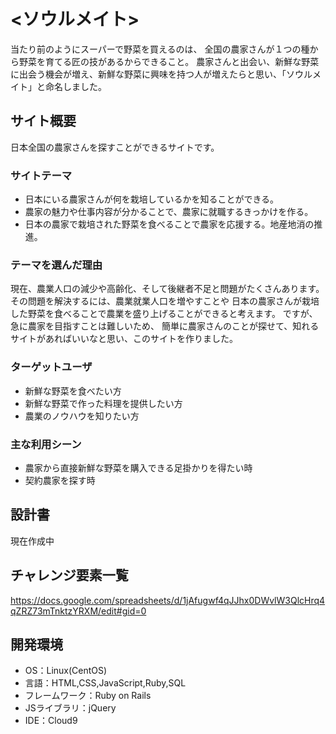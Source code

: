 # <ソウルメイト>

当たり前のようにスーパーで野菜を買えるのは、
全国の農家さんが１つの種から野菜を育てる匠の技があるからできること。
農家さんと出会い、新鮮な野菜に出会う機会が増え、新鮮な野菜に興味を持つ人が増えたらと思い、「ソウルメイト」と命名しました。

## サイト概要
日本全国の農家さんを探すことができるサイトです。

### サイトテーマ
- 日本にいる農家さんが何を栽培しているかを知ることができる。
- 農家の魅力や仕事内容が分かることで、農家に就職するきっかけを作る。
- 日本の農家で栽培された野菜を食べることで農家を応援する。地産地消の推進。

### テーマを選んだ理由
現在、農業人口の減少や高齢化、そして後継者不足と問題がたくさんあります。
その問題を解決するには、農業就業人口を増やすことや
日本の農家さんが栽培した野菜を食べることで農業を盛り上げることができると考えます。
ですが、急に農家を目指すことは難しいため、
簡単に農家さんのことが探せて、知れるサイトがあればいいなと思い、このサイトを作りました。

### ターゲットユーザ
- 新鮮な野菜を食べたい方
- 新鮮な野菜で作った料理を提供したい方
- 農業のノウハウを知りたい方

### 主な利用シーン
- 農家から直接新鮮な野菜を購入できる足掛かりを得たい時
- 契約農家を探す時

## 設計書
現在作成中

## チャレンジ要素一覧
https://docs.google.com/spreadsheets/d/1jAfugwf4qJJhx0DWvlW3QlcHrq4qZRZ73mTnktzYRXM/edit#gid=0

## 開発環境
- OS：Linux(CentOS)
- 言語：HTML,CSS,JavaScript,Ruby,SQL
- フレームワーク：Ruby on Rails
- JSライブラリ：jQuery
- IDE：Cloud9

